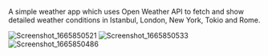 

A simple weather app which uses Open Weather API to fetch and show detailed weather conditions in Istanbul, London, New York, Tokio and Rome.


![Screenshot_1665850521](https://user-images.githubusercontent.com/113629828/195997282-c52851eb-1709-4155-9530-4e281739cfd0.png)
![Screenshot_1665850533](https://user-images.githubusercontent.com/113629828/195997283-1140b1e2-75f2-4530-b2d0-707933933de1.png)
![Screenshot_1665850486](https://user-images.githubusercontent.com/113629828/195997285-811b68d5-d8ad-4ebc-b81b-9e2b500cc874.png)
